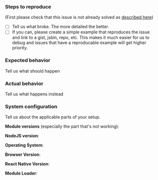 ### Steps to reproduce

(First please check that this issue is not already solved as [described
here](https://github.com/feathersjs/feathers/blob/crow/.github/contributing.md#report-a-bug))

- [ ] Tell us what broke. The more detailed the better.
- [ ] If you can, please create a simple example that reproduces the issue and link to a gist, jsbin, repo, etc. This makes it much easier for us to debug and issues that have a reproducable example will get higher priority.

### Expected behavior
Tell us what should happen

### Actual behavior
Tell us what happens instead

### System configuration

Tell us about the applicable parts of your setup.

**Module versions** (especially the part that's not working):

**NodeJS version**:

**Operating System**:

**Browser Version**:

**React Native Version**:

**Module Loader**:
